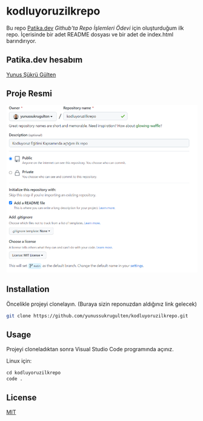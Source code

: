 # kodluyoruzilkrepo

Bu repo [Patika.dev](https://www.patika.dev) *Github'ta Repo İşlemleri Ödevi* için oluşturduğum ilk repo. İçerisinde bir adet README dosyası ve bir adet de index.html barındırıyor.

## Patika.dev hesabım
[Yunus Şükrü Gülten](https://app.patika.dev/yunussukrugulten)

## Proje Resmi
![github](images/github_patika.png)

## Installation

Öncelikle projeyi clonelayın. (Buraya sizin reponuzdan aldığınız link gelecek)

```bash
git clone https://github.com/yunussukrugulten/kodluyoruzilkrepo.git
```

## Usage

Projeyi cloneladıktan sonra Visual Studio Code programında açınız.

Linux için:
```linux
cd kodluyoruzilkrepo
code .
```

## License
[MIT](https://choosealicense.com/licenses/mit/)